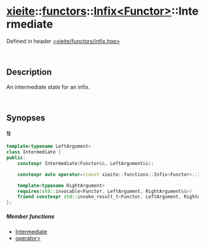 # [xieite](../../../../../xieite.md)\:\:[functors](../../../../../functors.md)\:\:[Infix\<Functor\>](../../../infix.md)\:\:Intermediate
Defined in header [<xieite/functors/infix.hpp>](../../../../../../include/xieite/functors/infix.hpp)

&nbsp;

## Description
An intermediate state for an infix.

&nbsp;

## Synopses
#### 1)
```cpp
template<typename LeftArgument>
class Intermediate {
public:
    constexpr Intermediate(Functor&&, LeftArgument&&);

    constexpr auto operator=(const xieite::functions::Infix<Functor>::Intermediate<LeftArgument>&) = delete;

    template<typename RightArgument>
    requires(std::invocable<Functor, LeftArgument, RightArgument&&>)
    friend constexpr std::invoke_result_t<Functor, LeftArgument, RightArgument&&> operator>(const xieite::functors::Infix<Functor>::Intermediate<LeftArgument>&, RightArgument&&);
};
```
##### Member functions
- [Intermediate](./structures/intermediate/operators/constructor.md)
- [operator>](./structures/intermediate/operators/more.md)
